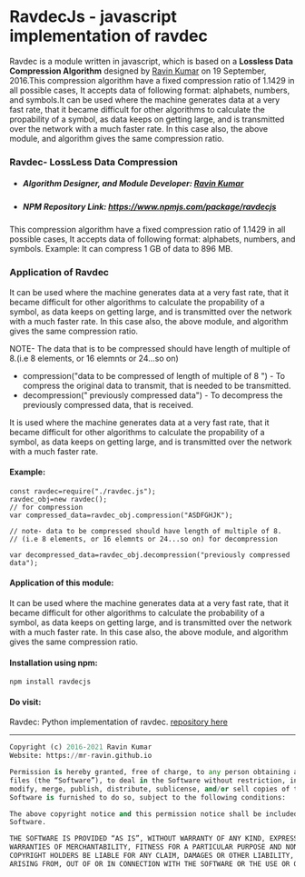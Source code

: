 # RavdecJs - javascript implementation of ravdec

Ravdec is a module written in javascript, which is based on a <b>Lossless Data Compression Algorithm</b> designed by [Ravin Kumar](https://mr-ravin.github.io) on 19 September, 2016.This compression algorithm have a fixed compression ratio of 1.1429 in all possible cases, It accepts data of following format: alphabets, numbers, and symbols.It can be  used where the machine generates data at a very fast rate, that it became difficult for other algorithms to calculate the propability of a symbol, as data keeps on getting large, and is transmitted over the network with a much faster rate. In this case also,  the above module, and algorithm gives the same compression ratio.

### Ravdec- LossLess Data Compression

- ##### Algorithm Designer, and Module Developer: [Ravin Kumar](https://mr-ravin.github.io)

- ##### NPM Repository Link: https://www.npmjs.com/package/ravdecjs

This compression algorithm have a fixed compression ratio of 1.1429 in all possible cases, It accepts data 
of following format: alphabets, numbers, and symbols.
Example: It can compress 1 GB of data to 896 MB.

### Application of Ravdec 

It can be  used where the machine generates data at a very fast rate, that it became difficult for other algorithms to calculate the propability of a symbol, as data keeps on getting large, and is transmitted over the network with a much faster rate. In this case also, the above module, and algorithm gives the same compression ratio.

NOTE- The data that is to be compressed should have length of multiple of 8.(i.e 8 elements, or 16
elemnts or 24...so on)
 
- compression("data to be compressed of length of multiple of 8 ") - To compress the  original data to transmit, that is
   needed to be  transmitted.
- decompression(" previously compressed data")  - To decompress the previously compressed data, that is received.

It is used where the machine generates data at a very fast rate, that it became difficult for other algorithms to calculate the propability of a symbol, as data keeps on getting large, and is transmitted over the network with a much faster rate.

#### Example:

```
const ravdec=require("./ravdec.js");
ravdec_obj=new ravdec();
// for compression
var compressed_data=ravdec_obj.compression("ASDFGHJK");

// note- data to be compressed should have length of multiple of 8.
// (i.e 8 elements, or 16 elemnts or 24...so on) for decompression

var decompressed_data=ravdec_obj.decompression("previously compressed data");

```

#### Application of this module:

It can be  used where the machine generates data at a very fast rate, that it became difficult for other algorithms to calculate the probability of a symbol, as data keeps on getting large, and is transmitted over the network with a much faster rate. In this case also, the above module, and algorithm gives the same compression ratio.

#### Installation using npm:
```
npm install ravdecjs
```

#### Do visit: 
Ravdec: Python implementation of ravdec. [repository here](https://github.com/mr-ravin/ravdec)

---

```python
Copyright (c) 2016-2021 Ravin Kumar
Website: https://mr-ravin.github.io

Permission is hereby granted, free of charge, to any person obtaining a copy of this software and associated documentation 
files (the “Software”), to deal in the Software without restriction, including without limitation the rights to use, copy, 
modify, merge, publish, distribute, sublicense, and/or sell copies of the Software, and to permit persons to whom the 
Software is furnished to do so, subject to the following conditions:

The above copyright notice and this permission notice shall be included in all copies or substantial portions of the 
Software.

THE SOFTWARE IS PROVIDED “AS IS”, WITHOUT WARRANTY OF ANY KIND, EXPRESS OR IMPLIED, INCLUDING BUT NOT LIMITED TO THE 
WARRANTIES OF MERCHANTABILITY, FITNESS FOR A PARTICULAR PURPOSE AND NONINFRINGEMENT. IN NO EVENT SHALL THE AUTHORS OR 
COPYRIGHT HOLDERS BE LIABLE FOR ANY CLAIM, DAMAGES OR OTHER LIABILITY, WHETHER IN AN ACTION OF CONTRACT, TORT OR OTHERWISE, 
ARISING FROM, OUT OF OR IN CONNECTION WITH THE SOFTWARE OR THE USE OR OTHER DEALINGS IN THE SOFTWARE.
```
